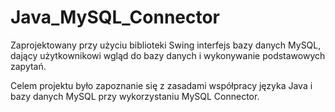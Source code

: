 # Java_MySQL_Connector
  
Zaprojektowany przy użyciu biblioteki Swing interfejs bazy danych MySQL, dający użytkownikowi wgląd do bazy danych i wykonywanie podstawowych zapytań.  

Celem projektu było zapoznanie się z zasadami współpracy języka Java i bazy danych MySQL przy wykorzystaniu MySQL Connector.  
